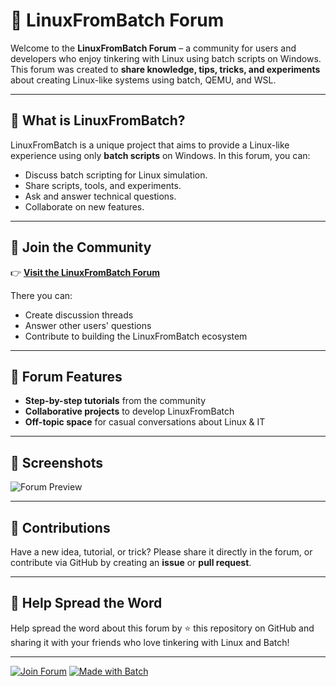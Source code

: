# 🐧 LinuxFromBatch Forum

Welcome to the **LinuxFromBatch Forum** – a community for users and developers who enjoy tinkering with Linux using batch scripts on Windows.
This forum was created to **share knowledge, tips, tricks, and experiments** about creating Linux-like systems using batch, QEMU, and WSL.

---

## 🌟 What is LinuxFromBatch?
LinuxFromBatch is a unique project that aims to provide a Linux-like experience using only **batch scripts** on Windows.
In this forum, you can:
- Discuss batch scripting for Linux simulation.
- Share scripts, tools, and experiments.
- Ask and answer technical questions.
- Collaborate on new features.

---

## 💬 Join the Community
👉 [**Visit the LinuxFromBatch Forum**](https://linuxfrombatch.proboards.com/)

There you can:
- Create discussion threads
- Answer other users' questions
- Contribute to building the LinuxFromBatch ecosystem

---

## 🚀 Forum Features
- **Step-by-step tutorials** from the community
- **Collaborative projects** to develop LinuxFromBatch
- **Off-topic space** for casual conversations about Linux & IT

---

## 📸 Screenshots
![Forum Preview](https://i.imgur.com/LG4tC4i.png)

---

## 🔧 Contributions
Have a new idea, tutorial, or trick?
Please share it directly in the forum, or contribute via GitHub by creating an **issue** or **pull request**.

---

## 📢 Help Spread the Word
Help spread the word about this forum by ⭐ this repository on GitHub and sharing it with your friends who love tinkering with Linux and Batch!

---

[![Join Forum](https://img.shields.io/badge/Join-Forum-brightgreen)](https://linuxfrombatch.proboards.com/)
[![Made with Batch](https://img.shields.io/badge/Made%20with-Batch-blue)](#)
